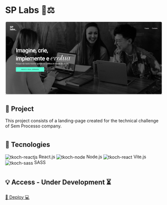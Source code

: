 # SP Labs 🧪⚖

![Alt text](image.png)

## 📁 Project


</p>
This project consists of a landing-page created for the technical challenge of Sem Processo company.

#

## 🔧 Tecnologies

<img align="center" alt="tkoch-reactjs" height="30" width="40" src="https://cdn.jsdelivr.net/gh/devicons/devicon/icons/react/react-original.svg" /> React.js 
<img align="center" alt="tkoch-node" height="30" width="40" src="https://cdn.jsdelivr.net/gh/devicons/devicon/icons/nodejs/nodejs-original.svg" /> Node.js
<img align="center" alt="tkoch-react" height="30" width="40" src="https://vitejs.dev/logo.svg" /> Vite.js
<img align="center" alt="tkoch-sass" height="30" width="40" src="https://cdn.jsdelivr.net/gh/devicons/devicon/icons/sass/sass-original.svg" /> SASS

# 

## 💡 Access - Under Development ⏳

[🔗 Deploy 💻](sp-labs-six.vercel.app)